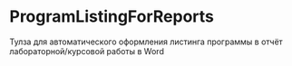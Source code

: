 # ProgramListingForReports
Тулза для автоматического оформления листинга программы в отчёт лабораторной/курсовой работы в Word
